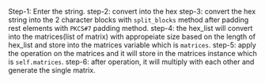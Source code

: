Step-1: Enter the string.
step-2: convert into the hex
step-3: convert the hex string into the 2 character blocks with `split_blocks` method after padding rest elements with `PKCS#7` padding method.
step-4: the hex_list will convert into the matrices(list of matrix) with appropeiate size based on the length of hex_list and store into the matrices variable which is `matrices`.
step-5: apply the operation on the matrices and it will store in the matrices instance which is `self.matrices`.
step-6: after operation, it will multiply with each other and generate the single matrix.